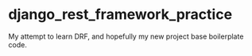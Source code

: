django_rest_framework_practice
==============================

My attempt to learn DRF, and hopefully my new project base boilerplate code.
